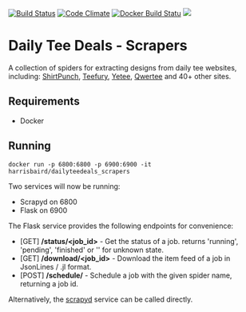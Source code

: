 [![Build Status](https://travis-ci.org/harrisbaird/dailyteedeals_scrapers.svg?branch=master)](https://travis-ci.org/harrisbaird/dailyteedeals_scrapers)
[![Code Climate](https://codeclimate.com/github/harrisbaird/dailyteedeals_scrapers/badges/gpa.svg)](https://codeclimate.com/github/harrisbaird/dailyteedeals_scrapers) 
[![Docker Build Statu](https://img.shields.io/docker/build/harrisbaird/dailyteedeals_scrapers.svg)](https://hub.docker.com/r/harrisbaird/dailyteedeals_scrapers/)
[![](https://images.microbadger.com/badges/image/harrisbaird/dailyteedeals_scrapers.svg)](https://microbadger.com/images/harrisbaird/dailyteedeals_scrapers "Get your own image badge on microbadger.com")

# Daily Tee Deals - Scrapers

A collection of spiders for extracting designs from daily tee websites, including: [ShirtPunch](https://shirtpunch.com), [Teefury](https://teefury.com), [Yetee](https://yetee.com), [Qwertee](https://qwertee.com) and 40+ other sites.

## Requirements
* Docker

## Running

`docker run -p 6800:6800 -p 6900:6900 -it harrisbaird/dailyteedeals_scrapers`

Two services will now be running:
* Scrapyd on 6800
* Flask on 6900

The Flask service provides the following endpoints for convenience:
* [GET] **/status/<job_id>** - Get the status of a job. returns 'running', 'pending', 'finished' or '' for unknown state.
* [GET] **/download/<job_id>** - Download the item feed of a job in JsonLines / .jl format.
* [POST] **/schedule/<spider>** - Schedule a job with the given spider name, returning a job id.

Alternatively, the [scrapyd](https://scrapyd.readthedocs.io/) service can be called directly.